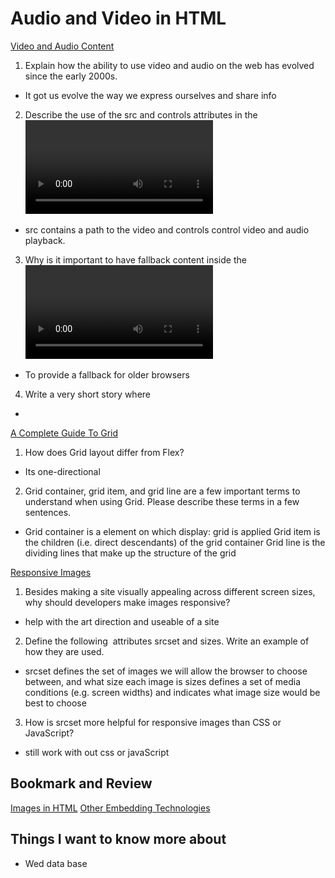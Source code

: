#  Audio and Video in HTML
[Video and Audio Content](https://developer.mozilla.org/en-US/docs/Learn/HTML/Multimedia_and_embedding/Video_and_audio_content)

1. Explain how the ability to use video and audio on the web has evolved since the early 2000s.
- It got us evolve the way we express ourselves and share info

2. Describe the use of the src and controls attributes in the <video> element.
- src contains a path to the video and controls control video and audio playback.

3. Why is it important to have fallback content inside the <video> element?
- To provide a fallback for older browsers

4. Write a very short story where <audio> and <video> are characters.
-  <audio> and <video> are siblings. They work together to make the world a better place.


[A Complete Guide To Grid](https://css-tricks.com/snippets/css/complete-guide-grid/)

1. How does Grid layout differ from Flex?
- Its one-directional

2. Grid container, grid item, and grid line are a few important terms to understand when using Grid. Please describe these terms in a few sentences.
- Grid container is a element on which display: grid is applied
 Grid item is the children (i.e. direct descendants) of the grid container
  Grid line is the dividing lines that make up the structure of the grid

[Responsive Images](https://developer.mozilla.org/en-US/docs/Learn/HTML/Multimedia_and_embedding/Responsive_images)

1. Besides making a site visually appealing across different screen sizes, why should developers make images responsive?
- help with the art direction and useable of a site 

2. Define the following <img> attributes srcset and sizes. Write an example of how they are used.
- srcset defines the set of images we will allow the browser to choose between, and what size each image is
sizes defines a set of media conditions (e.g. screen widths) and indicates what image size would be best to choose

3. How is srcset more helpful for responsive images than CSS or JavaScript?
- still work with out css or javaScript


## Bookmark and Review
[Images in HTML](https://developer.mozilla.org/en-US/docs/Learn/HTML/Multimedia_and_embedding/Images_in_HTML)
[Other Embedding Technologies](https://developer.mozilla.org/en-US/docs/Learn/HTML/Multimedia_and_embedding/Other_embedding_technologies)

## Things I want to know more about
- Wed data base